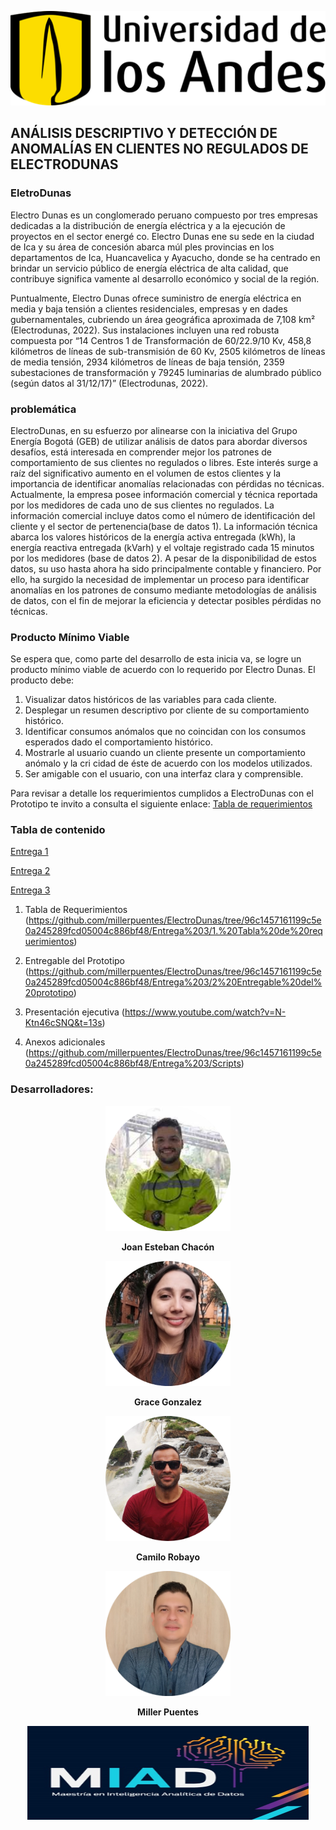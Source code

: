 ![UNIANDES](Imagenes/image_UNIANDES.png)

## ANÁLISIS DESCRIPTIVO Y DETECCIÓN DE ANOMALÍAS EN CLIENTES NO REGULADOS DE ELECTRODUNAS


### EletroDunas
Electro Dunas es un conglomerado peruano compuesto por tres empresas dedicadas a la distribución de energía eléctrica y a la ejecución de proyectos en el sector energé co. Electro Dunas ene su sede en la ciudad de Ica y su área de concesión abarca múl ples provincias en los departamentos de Ica, Huancavelica y Ayacucho, donde se ha centrado en brindar un servicio público de energía eléctrica de alta calidad, que contribuye significa vamente al desarrollo económico y social de la región.

Puntualmente, Electro Dunas ofrece suministro de energía eléctrica en media y baja tensión a clientes residenciales, empresas y en dades gubernamentales, cubriendo un área geográfica aproximada de 7,108 km² (Electrodunas, 2022). Sus instalaciones incluyen una red robusta compuesta por “14 Centros 1 de Transformación de 60/22.9/10 Kv, 458,8 kilómetros de líneas de sub-transmisión de 60 Kv, 2505 kilómetros de líneas de media tensión, 2934 kilómetros de líneas de baja tensión, 2359 subestaciones de transformación y 79245 luminarias de alumbrado público (según datos al 31/12/17)” (Electrodunas, 2022). 

### problemática
ElectroDunas, en su esfuerzo por alinearse con la iniciativa del Grupo Energía Bogotá (GEB) de utilizar análisis de datos para abordar diversos desafíos, está interesada en comprender mejor los patrones de comportamiento de sus clientes no regulados o libres. Este interés surge a raíz del significativo aumento en el volumen de estos clientes y la importancia de identificar anomalías relacionadas con pérdidas no técnicas. Actualmente, la empresa posee información comercial y técnica reportada por los medidores de cada uno de sus clientes no regulados. La información comercial incluye datos como el número de identificación del cliente y el sector de pertenencia(base de datos 1). La información técnica abarca los valores históricos de la energía activa entregada (kWh), la energía reactiva entregada (kVarh) y el voltaje registrado cada 15 minutos por los medidores (base de datos 2). A pesar de la disponibilidad de estos datos, su uso hasta ahora ha sido principalmente contable y financiero. Por ello, ha surgido la necesidad de implementar un proceso para identificar anomalías en los patrones de consumo mediante metodologías de análisis de datos, con el fin de mejorar la eficiencia y detectar posibles pérdidas no técnicas.

### Producto Mínimo Viable
Se espera que, como parte del desarrollo de esta inicia va, se logre un producto mínimo viable de acuerdo con lo requerido por Electro Dunas. El producto debe: 
1. Visualizar datos históricos de las variables para cada cliente. 
2. Desplegar un resumen descriptivo por cliente de su comportamiento histórico. 
3. Identificar consumos anómalos que no coincidan con los consumos esperados dado el comportamiento histórico. 
4. Mostrarle al usuario cuando un cliente presente un comportamiento anómalo y la cri cidad de éste de acuerdo con los modelos utilizados. 
5. Ser amigable con el usuario, con una interfaz clara y comprensible. 

Para revisar a detalle los requerimientos cumplidos a ElectroDunas con el Prototipo te invito a consulta el siguiente enlace: [Tabla de requerimientos](https://github.com/millerpuentes/ElectroDunas/tree/96c1457161199c5e0a245289fcd05004c886bf48/Entrega%203/1.%20Tabla%20de%20requerimientos)

### Tabla de contenido

[Entrega 1](https://github.com/millerpuentes/ElectroDunas/tree/4e4a4881e83fac1cc5a87000b9358ab827770546/Entrega%201)

[Entrega 2](https://github.com/millerpuentes/ElectroDunas/tree/4e4a4881e83fac1cc5a87000b9358ab827770546/Entrega%202)

[Entrega 3](https://github.com/millerpuentes/ElectroDunas/tree/4e4a4881e83fac1cc5a87000b9358ab827770546/Entrega%203)

1. Tabla de Requerimientos (https://github.com/millerpuentes/ElectroDunas/tree/96c1457161199c5e0a245289fcd05004c886bf48/Entrega%203/1.%20Tabla%20de%20requerimientos) 

2. Entregable del Prototipo (https://github.com/millerpuentes/ElectroDunas/tree/96c1457161199c5e0a245289fcd05004c886bf48/Entrega%203/2%20Entregable%20del%20prototipo)

3. Presentación ejecutiva (https://www.youtube.com/watch?v=N-Ktn46cSNQ&t=13s)

4. Anexos adicionales (https://github.com/millerpuentes/ElectroDunas/tree/96c1457161199c5e0a245289fcd05004c886bf48/Entrega%203/Scripts)


### Desarrolladores: 
<p align="center">
  <img width="200" src="Imagenes/image_Joan.png" alt="Joan Esteban Chacón">
</p>
<p align="center">
  <b>Joan Esteban Chacón</b>
</p>
<p align="center">
  <img width="200" src="Imagenes/image_Grace.png" alt="Grace Gonzalez">
</p>
<p align="center">
  <b>Grace Gonzalez</b>
</p>

<p align="center">
  <img width="200" src="Imagenes/image_CR.png" alt="Camilo Robayo">
</p>
<p align="center">
  <b>Camilo Robayo</b>
</p>

<p align="center">
  <img width="200" src="Imagenes/image_MP.png" alt="Miller Puentes">
</p>
<p align="center">
  <b>Miller Puentes</b>
</p>

<p align="center">
  <img width="450" height="150" src="Imagenes/image_MIAD.png" alt="MIAD">
</p>
